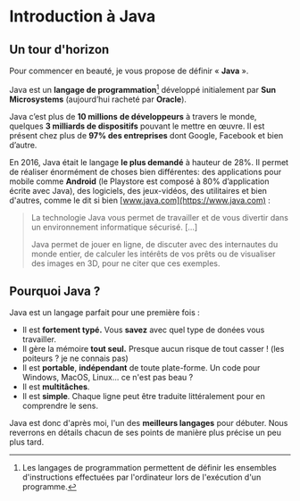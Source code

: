 # Introduction à Java

## Un tour d'horizon

Pour commencer en beauté, je vous propose de définir « **Java** ».

Java est un **langage de programmation**[^1] développé initialement par **Sun Microsystems** \(aujourd’hui racheté par **Oracle**\).

Java c’est plus de **10 millions** **de développeurs** à travers le monde, quelques **3 milliards de dispositifs** pouvant le mettre en œuvre. Il est présent chez plus de **97% des entreprises** dont Google, Facebook et bien d’autre.

En 2016, Java était le langage **le plus demandé** à hauteur de 28%. Il permet de réaliser énormément de choses bien différentes: des applications pour mobile comme **Android** \(le Playstore est composé à 80% d’application écrite avec Java\), des logiciels, des jeux-vidéos, des utilitaires et bien d'autres, comme le dit si bien [www.java.com](https://www.java.com) :

> La technologie Java vous permet de travailler et de vous divertir dans un environnement informatique sécurisé. \[...\]
>
> Java permet de jouer en ligne, de discuter avec des internautes du monde entier, de calculer les intérêts de vos prêts ou de visualiser des images en 3D, pour ne citer que ces exemples.

## Pourquoi Java ?

Java est un langage parfait pour une première fois :

* Il est **fortement typé.** Vous **savez** avec quel type de donées vous travailler. 
* Il gère la mémoire **tout seul.** Presque aucun risque de tout casser ! \(les poiteurs ? je ne connais pas\)
* Il est **portable**, **indépendant** de toute plate-forme. Un code pour Windows, MacOS, Linux... ce n'est pas beau ? 
* Il est **multitâches**.
* Il est **simple**. Chaque ligne peut être traduite littéralement pour en comprendre le sens.

Java est donc d'après moi, l'un des **meilleurs langages** pour débuter. Nous reverrons en détails chacun de ses points de manière plus précise un peu plus tard.

[^1]: Les langages de programmation permettent de définir les ensembles d'instructions effectuées par l'ordinateur lors de l'exécution d'un programme.

